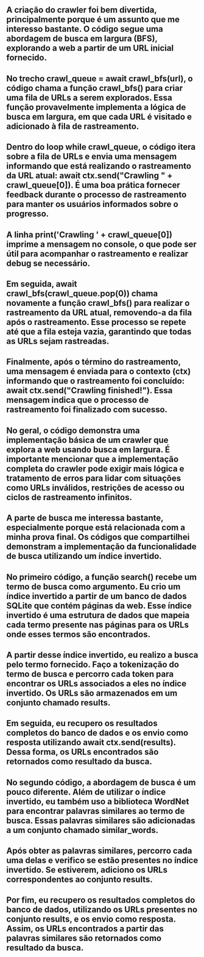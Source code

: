 ## A criação do crawler foi bem divertida, principalmente porque é um assunto que me interesso bastante. O código segue uma abordagem de busca em largura (BFS), explorando a web a partir de um URL inicial fornecido.

## No trecho crawl_queue = await crawl_bfs(url), o código chama a função crawl_bfs() para criar uma fila de URLs a serem explorados. Essa função provavelmente implementa a lógica de busca em largura, em que cada URL é visitado e adicionado à fila de rastreamento.

## Dentro do loop while crawl_queue, o código itera sobre a fila de URLs e envia uma mensagem informando que está realizando o rastreamento da URL atual: await ctx.send("Crawling " + crawl_queue[0]). É uma boa prática fornecer feedback durante o processo de rastreamento para manter os usuários informados sobre o progresso.

## A linha print('Crawling ' + crawl_queue[0]) imprime a mensagem no console, o que pode ser útil para acompanhar o rastreamento e realizar debug se necessário.

## Em seguida, await crawl_bfs(crawl_queue.pop(0)) chama novamente a função crawl_bfs() para realizar o rastreamento da URL atual, removendo-a da fila após o rastreamento. Esse processo se repete até que a fila esteja vazia, garantindo que todas as URLs sejam rastreadas.

## Finalmente, após o término do rastreamento, uma mensagem é enviada para o contexto (ctx) informando que o rastreamento foi concluído: await ctx.send("Crawling finished!"). Essa mensagem indica que o processo de rastreamento foi finalizado com sucesso.

## No geral, o código demonstra uma implementação básica de um crawler que explora a web usando busca em largura. É importante mencionar que a implementação completa do crawler pode exigir mais lógica e tratamento de erros para lidar com situações como URLs inválidos, restrições de acesso ou ciclos de rastreamento infinitos.

## A parte de busca me interessa bastante, especialmente porque está relacionada com a minha prova final. Os códigos que compartilhei demonstram a implementação da funcionalidade de busca utilizando um índice invertido.

## No primeiro código, a função search() recebe um termo de busca como argumento. Eu crio um índice invertido a partir de um banco de dados SQLite que contém páginas da web. Esse índice invertido é uma estrutura de dados que mapeia cada termo presente nas páginas para os URLs onde esses termos são encontrados.

## A partir desse índice invertido, eu realizo a busca pelo termo fornecido. Faço a tokenização do termo de busca e percorro cada token para encontrar os URLs associados a eles no índice invertido. Os URLs são armazenados em um conjunto chamado results.

## Em seguida, eu recupero os resultados completos do banco de dados e os envio como resposta utilizando await ctx.send(results). Dessa forma, os URLs encontrados são retornados como resultado da busca.

## No segundo código, a abordagem de busca é um pouco diferente. Além de utilizar o índice invertido, eu também uso a biblioteca WordNet para encontrar palavras similares ao termo de busca. Essas palavras similares são adicionadas a um conjunto chamado similar_words.

## Após obter as palavras similares, percorro cada uma delas e verifico se estão presentes no índice invertido. Se estiverem, adiciono os URLs correspondentes ao conjunto results.

## Por fim, eu recupero os resultados completos do banco de dados, utilizando os URLs presentes no conjunto results, e os envio como resposta. Assim, os URLs encontrados a partir das palavras similares são retornados como resultado da busca.